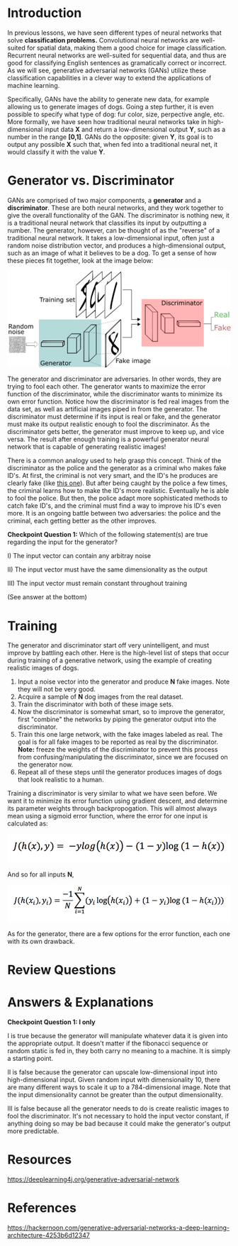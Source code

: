 # Introduction
In previous lessons, we have seen different types of neural networks that solve **classification problems.** Convolutional neural networks are well-suited for spatial data, making them a good choice for image classification. Recurrent neural networks are well-suited for sequential data, and thus are good for classifying English sentences as gramatically correct or incorrect. As we will see, generative adversarial networks (GANs) utilize these classification capabilities in a clever way to extend the applications of machine learning.


Specifically, GANs have the ability to generate new data, for example allowing us to generate images of dogs. Going a step further, it is even possible to specify what type of dog: fur color, size, perpective angle, etc. More formally, we have seen how traditional neural networks take in high-dimensional input data **X** and return a low-dimensional output **Y**, such as a number in the range **[0,1]**. GANs do the opposite: given **Y**, its goal is to output any possible **X** such that, when fed into a traditional neural net, it would classify it with the value **Y**. 


# Generator vs. Discriminator

GANs are comprised of two major components, a **generator** and a **discriminator**. These are both neural networks, and they work together to give the overall functionality of the GAN. The discriminator is nothing new, it is a traditional neural network that classifies its input by outputting a number. The generator, however, can be thought of as the "reverse" of a traditional neural network. It takes a low-dimensional input, often just a random noise distribution vector, and produces a high-dimensional output, such as an image of what it believes to be a dog. To get a sense of how these pieces fit together, look at the image below:

![missing diagram of generator/discriminator](https://github.com/bhahn16/caisplusplus.github.io/blob/master/images/GAN_diagram.png)

The generator and discriminator are adversaries. In other words, they are trying to fool each other. The generator wants to maximize the error function of the discriminator, while the discriminator wants to minimize its own error function. Notice how the discriminator is fed real images from the data set, as well as artificial images piped in from the generator. The discriminator must determine if its input is real or fake, and the generator must make its output realistic enough to fool the discriminator. As the discriminator gets better, the generator must improve to keep up, and vice versa. The result after enough training is a powerful generator neural network that is capable of generating realistic images!

There is a common analogy used to help grasp this concept. Think of the discriminator as the police and the generator as a criminal who makes fake ID's. At first, the criminal is not very smart, and the ID's he produces are clearly fake (like [this one](https://images-na.ssl-images-amazon.com/images/I/51kGMAUsTSL._SY300_QL70_.jpg)). But after being caught by the police a few times, the criminal learns how to make the ID's more realistic. Eventually he is able to fool the police. But then, the police adapt more sophisticated methods to catch fake ID's, and the criminal must find a way to improve his ID's even more. It is an ongoing battle between two adversaries: the police and the criminal, each getting better as the other improves.


**Checkpoint Question 1:** Which of the following statement(s) are true regarding the input for the generator?

I) The input vector can contain any arbitray noise

II) The input vector must have the same dimensionality as the output

III) The input vector must remain constant throughout training

(See answer at the bottom)


# Training

The generator and discriminator start off very unintelligent, and must improve by battling each other. Here is the high-level list of steps that occur during training of a generative network, using the example of creating realistic images of dogs.

1. Input a noise vector into the generator and produce **N** fake images. Note they will not be very good.
2. Acquire a sample of **N** dog images from the real dataset.
3. Train the discriminator with both of these image sets.
4. Now the discriminator is somewhat smart, so to improve the generator, first "combine" the networks by piping the generator output into the discriminator.
5. Train this one large network, with the fake images labeled as real. The goal is for all fake images to be reported as real by the discriminator. **Note:** freeze the weights of the discriminator to prevent this process from confusing/manipulating the discriminator, since we are focused on the generator now.
6. Repeat all of these steps until the generator produces images of dogs that look realistic to a human.


Training a discriminator is very similar to what we have seen before. We want it to minimize its error function using gradient descent, and determine its parameter weights through backpropogation. This will almost always mean using a sigmoid error function, where the error for one input is calculated as:

![missing image](https://github.com/bhahn16/caisplusplus.github.io/blob/master/images/GAN_errornosum.png)

And so for all inputs **N**, 

![missing image](https://github.com/bhahn16/caisplusplus.github.io/blob/master/images/GAN_errorsum2.png)

As for the generator, there are a few options for the error function, each one with its own drawback.


# Review Questions


# Answers & Explanations

**Checkpoint Question 1: I only**

I is true because the generator will manipulate whatever data it is given into the appropriate output. It doesn't matter if the fibonacci sequence or random static is fed in, they both carry no meaning to a machine. It is simply a starting point.

II is false because the generator can upscale low-dimensional input into high-dimensional input. Given random input with dimensionality 10, there are many different ways to scale it up to a 784-dimensional image. Note that the input dimensionality cannot be greater than the output dimensionality.

III is false because all the generator needs to do is create realistic images to fool the discriminator. It's not necessary to hold the input vector constant, if anything doing so may be bad because it could make the generator's output more predictable.

# Resources
https://deeplearning4j.org/generative-adversarial-network


# References
https://hackernoon.com/generative-adversarial-networks-a-deep-learning-architecture-4253b6d12347
